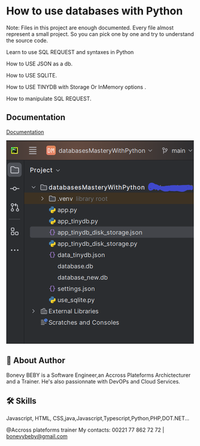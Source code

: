 # How to use databases with Python 

Note: Files in this  project are enough documented.
Every file almost represent a small project.
So you can pick one by one and try to understand the source code.

Learn to use SQL REQUEST and syntaxes in Python

How to USE JSON as a db.

How to USE SQLITE.

How to USE TINYDB with Storage Or InMemory options .

How to manipulate SQL REQUEST.

## Documentation

[Documentation](https://docs.python.org/3/library/sqlite3.html)

![formationkilo.png](formationkilo.png)

## 🚀 About Author
Bonevy BEBY is a Software Engineer,an Accross Plateforms Archictecturer and a Trainer. He's also passionnate with DevOPs and Cloud Services.


## 🛠 Skills
Javascript, HTML, CSS,java,Javascript,Typescript,Python,PHP,DOT.NET...

@Accross plateforms trainer
My contacts: 00221 77 862 72 72 | bonevybeby@gmail.com